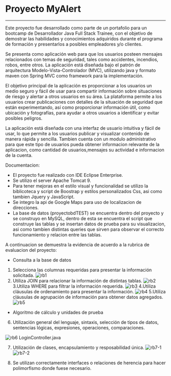 # Proyecto MyAlert
---

Este proyecto fue desarrollado como parte de un portafolio para un bootcamp de Desarrollador Java Full Stack Trainee, con el objetivo de demostrar las habilidades y conocimientos adquiridos durante el programa de formación y presentarlos a posibles empleadores y/o clientes.

Se presenta como aplicación web para que los usuarios posteen mensajes relacionados con temas de seguridad, tales como accidentes, incendios, robos, entre otros. La aplicación está diseñada bajo el patrón de arquitectura Modelo-Vista-Controlador (MVC), utilizando java y formato maven con Spring MVC como framework para la implementación.

El objetivo principal de la aplicación es proporcionar a los usuarios un medio seguro y fácil de usar para compartir información sobre situaciones de riesgo y alertar a otros usuarios en su área. La plataforma permite a los usuarios crear publicaciones con detalles de la situación de seguridad que están experimentando, así como proporcionar información útil, como ubicación y fotografías, para ayudar a otros usuarios a identificar y evitar posibles peligros.

La aplicación está diseñada con una interfaz de usuario intuitiva y fácil de usar, lo que permite a los usuarios publicar y visualizar contenido de manera rápida y sencilla. Tambien cuenta con un modulo administrativo para que este tipo de usuarios pueda obtener informacion relevante de la aplicacion, como cantidad de usuarios,mensajes su actividad e informacion de la cuenta.

Documentacion:

- El proyecto fue realizado con IDE Eclipse Enterprise.
- Se utilizo el server Apache Tomcat 9.
- Para tener mejoras en el estilo visual y funcionalidad se utilizo la biblicoteca y script de Boostrap y estilos personalizados Css, asi como tambien Jquery y JavaScript.
- Se integro la api de Google Maps para uso de localizacion de direcciones.
- La base de datos (proyectobdTEST) se encuentra dentro del proyecto y se construyo en MySQL, dentro de esta se encuentra el script que construye las tablas y se insertan datos de prueba para su visualizacion, asi como tambien distintas queries que sirven para observar el correcto funcionamiento y relacion entre las tablas.
 
A continuacion se demuestra la evidencia de acuerdo a la rubrica de evaluacion del proyecto:

- Consulta a la base de datos

1. Selecciona las columnas requeridas para presentar la información solicitada. 
![rb1](https://github.com/AndresSCP/Proyecto/assets/121947963/43ee6459-b990-49e5-a644-b5e48d8d62df)
2. Utiliza JOIN para relacionar la información de distintas tablas.
![rb2](https://github.com/AndresSCP/Proyecto/assets/121947963/1d00ca04-4166-4d5a-85b9-7e7ead7f5a20)
3.Utiliza WHERE para filtrar la información requerida.
![rb3](https://github.com/AndresSCP/Proyecto/assets/121947963/a02122c7-3f8d-4581-ae3f-565511ff3ac7)
4.Utiliza cláusulas de ordenamiento para presentar la información.
![rb4](https://github.com/AndresSCP/Proyecto/assets/121947963/5c72b27d-14b3-4665-b182-6492a126d026)
5.Utiliza cláusulas de agrupación de información para obtener datos agregados.
![rb5](https://github.com/AndresSCP/Proyecto/assets/121947963/8c19d3ab-480f-48d4-9f48-21342b54bb24)

- Algoritmo de cálculo y unidades de prueba

6. Utilización general del lenguaje, sintaxis, selección de tipos de datos, sentencias lógicas, expresiones, operaciones, comparaciones.

![rb6](https://github.com/AndresSCP/Proyecto/assets/121947963/4c841b58-ad01-4857-a7ac-9f5eb76b86a7) LoginController.java

7. Utilización de clases, encapsulamiento y resposabilidad única.
![rb7-1](https://github.com/AndresSCP/Proyecto/assets/121947963/bb492c4d-daba-4482-9565-2a33a0368653)
![rb7-2](https://github.com/AndresSCP/Proyecto/assets/121947963/dbaf9f37-9498-44f6-a490-2477da82d99e)

8. Se utilizan correctamente interfaces o relaciones de herencia para hacer polimorfismo donde fuese necesario.

















